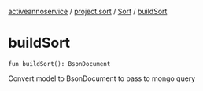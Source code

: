 [activeannoservice](../../index.md) / [project.sort](../index.md) / [Sort](index.md) / [buildSort](./build-sort.md)

# buildSort

`fun buildSort(): BsonDocument`

Convert model to BsonDocument to pass to mongo query

